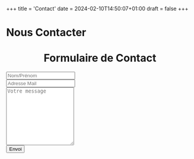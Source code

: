 +++
title = 'Contact'
date = 2024-02-10T14:50:07+01:00
draft = false
+++
 # Nous Contacter
 <div class="container">
  <h1 style="  text-align: center;
  margin: 35px 0 20px 0 !important;">Formulaire de Contact</h1>
  <form target="_blank" action="https://formsubmit.co/15f5876b08f36f87e300ef84b666538d" method="POST">
    <div class="form-group">
      <div class="form-row">
        <div class="col">
          <input type="text" name="name" class="form-control" placeholder="Nom/Prénom" required>
        </div>
        <div class="col">
          <input type="email" name="email" class="form-control" placeholder="Adresse Mail" required>
        </div>
      </div>
    </div>
    <div class="form-group">
      <textarea placeholder="Votre message" class="form-control" name="message" rows="10" required></textarea>
    </div>
    <button type="submit" class="btn btn-lg btn-dark btn-block">Envoi</button>
  </form>
</div>
<input type="hidden" name="_next" value="http://127.0.0.1:1313/thanks.html">